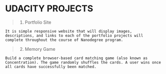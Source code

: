 # UDACITY PROJECTS

> 1. Portfolio Site

```
It is simple responsive website that will display images, descriptions, and links to each of the portfolio projects will complete throughout the course of Nanodegree program.
```

> 2. Memory Game

```
Build a complete browser-based card matching game (also known as Concentration). The game randomly shuffles the cards. A user wins once all cards have successfully been matched.
```
